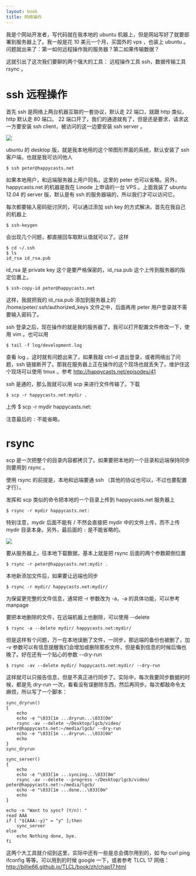 ```yaml
---
layout: book
title: 网络操作
---
```


我是个网站开发者，写代码就在我本地的 ubuntu 机器上，但是网站写好了就要部署到服务器上了。我一般是花 10 美元一个月，买国外的 vps ，也装上 ubuntu 。问题就出来了：第一如何远程操作我的服务器？第二如果传输数据？

这就引出了这次我们要聊的两个强大的工具： 远程操作工具 ssh，数据传输工具 rsync 。

# ssh 远程操作

首先 ssh 是网络上两台机器互联的一套协议，默认走 22 端口，就跟 http 类似， http 默认走 80 端口。
22 端口开了，我们的通道就有了，但是还是要求，请求这一方要安装 ssh client，被访问的这一边要安装 ssh server 。

![](http://media.happycasts.net/pic/lgcb/ssh_port.png)

ubuntu 的 desktop 版，就是我本地用的这个带图形界面的系统，默认安装了 ssh 客户端，也就是我可访问他人

    $ ssh peter@happycasts.net

如果本地用户，和远端服务器上用户同名，这里的 peter 也可以省略。另外，happycasts.net 的机器是我在 Linode 上申请的一台 VPS 。上面我装了 ubuntu 12.04 的 server 版，默认是有 ssh 的服务器端的，所以我们才可以访问它。

每次都要输入密码挺讨厌的，可以通过添加 ssh key 的方式解决。首先在我自己的机器上

    $ ssh-keygen

会出现几个问题，都直接回车取默认值就可以了。这样

    $ cd ~/.ssh
    $ ls
    id_rsa id_rsa.pub

id_rsa 是 private key 这个是要严格保密的，id_rsa.pub 这个上传到服务器的指定位置上。

    $ ssh-copy-id peter@happycasts.net


 这样，我就把我的 id_rsa.pub 添加到服务器上的 /home/peter/.ssh/authorized_keys 文件之中，后面再用 peter 用户登录就不需要输入密码了。


ssh 登录之后，现在操作的就是我的服务器了。我可以打开配置文件修改一下，使用 vim 。也可以用

    $ tail -f log/development.log

查看 log 。这时就有问题出来了，如果我敲 ctrl-d 退出登录，或者网络出了问题，ssh 链接断开了。那我在服务器上正在操作的这个现场也就丢失了。维护住这个现场可以使用 tmux 。参考 <http://happycasts.net/episodes/41>


ssh 是通的，那么我就可以用 scp 来进行文件传输了。下载

    $ scp -r happycasts.net:mydir .

上传
    $ scp -r mydir happycasts.net:

注意最后的 `:` 不能省略。

# rsync

scp 是一次把整个的目录内容都拷贝了。如果要把本地的一个目录和远端保持同步则要用到 rsync 。

使用 rsync 的前提是，本地和远端要通 ssh （其他的协议也可以，不过也要配置才行）。

发挥和 scp 类似的命令把本地的一个目录上传到 happycasts.net 服务器上

    $ rsync -r mydir happycasts.net:

特别注意，mydir 后面不能有 / 不然会直接把 mydir 中的文件上传，而不上传 mydir 目录本身。另外，最后面的 `:` 是不能省略的。

![](http://media.happycasts.net/pic/lgcb/rsync.png)

要从服务器上，往本地下载数据，基本上就是把 rsync 后面的两个参数颠倒位置

    $ rsync -r peter@happycasts.net:mydir .

本地新添加文件后，如果要让远端也同步

    $ rsync -r mydir/ happycasts.net:mydir/

为保留更完整的文件信息，通常把 -r 参数改为 -a，-a 的具体功能，可以参考 manpage

要把本地删除的文件，在远端机器上也删除，可以使用 --delete

    $ rsync -a --delete mydir/ happycasts.net:mydir/

但是这样有个问题，万一在本地误删了文件，一同步，那远端的备份也被删了，加 -v 参数可以有信息提醒我们会增加或删除那些文件，但是看到信息的时候后悔也晚了。好在还有一个贴心的参数 --dry-run

    $ rsync -av --delete mydir/ happycasts.net:mydir/ --dry-run

这样就可以只报告信息，但是不真正进行同步了。实际中，每次我要同步数据的时候，都是先 dry-run 一次，看看没有误删除东西，然后再同步。每次都敲命令太麻烦，所以写了一个脚本：

    sync_dryrun()
    {
        echo
        echo -e "\033[1m ...dryrun...\033[0m"
        rsync -av --delete ~/Desktop/lgcb/video/ peter@happycasts.net:~/media/lgcb/ --dry-run
        echo -e "\033[1m ...dryrun...\033[0m"
        echo
    }
    sync_dryrun

    sync_server()
    {
        echo
        echo -e "\033[1m ...syncing...\033[0m"
        rsync -av --delete --progress ~/Desktop/lgcb/video/ peter@happycasts.net:~/media/lgcb/
        echo -e "\033[1m ...done...\033[0m"
        echo
    }

    echo -n "Want to sync? (Y/n): "
    read AAA
    if [ "${AAA:-y}" = "y" ];then
        sync_server
    else
        echo Nothing done, bye.
    fi



这两个大工具就介绍到这里，实际中还有一些是总会偶尔用到的，如 ftp curl ping ifconfig 等等。可以用到的时候 google 一下，或者参考 TLCL 17 网络：<http://billie66.github.io/TLCL/book/zh/chap17.html>
